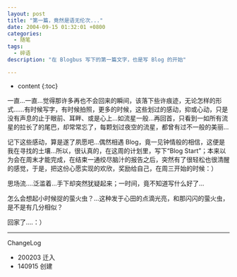 ```yaml
---
layout: post
title: "第一篇，竟然是语无伦次..."
date: 2004-09-15 01:32:01 +0800
categories:
  - 随笔
tags:
  - 碎语 
description: "在 Blogbus 写下的第一篇文字，也是写 Blog 的开始"

---
```

* content
{:toc}

一直...一直...觉得那许多再也不会回来的瞬间，该落下些许痕迹，无论怎样的形式......有时候写字，有时候拍照，更多的时候，这些划过的感动，抑或心动，只是没有声息的止于眼前、耳畔、或是心上...如流星一般...再回首，只看到一如所有流星的拉长了的尾巴，却常常忘了，每颗划过夜空的流星，都曾有过不一般的美丽...

记下这些感动，算是遂了夙愿吧...偶然相遇 Blog，竟一见钟情般的相信，这便是我在寻找的土壤...所以，很认真的，在这周的计划里，写下“Blog Start”；本来以为会在周末才能完成，在结束一通绞尽脑汁的报告之后，突然有了很轻松也很清醒的感觉，于是，把这份心愿实现的欢欣，奖励给自己，在周三开始的时候：）

思场流....泛滥着...手下却突然犹疑起来；一时间，竟不知道写什么好了...

怎么会想起小时候捉的萤火虫？...这种发于心田的点滴光亮，和那闪闪的萤火虫，是不是有几分相似？

回家了....：）

----
ChangeLog

- 200203 迁入
- 140915 创建
